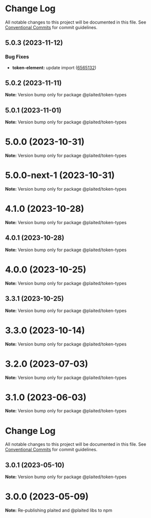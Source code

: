 # Change Log

All notable changes to this project will be documented in this file.
See [Conventional Commits](https://conventionalcommits.org) for commit guidelines.

## 5.0.3 (2023-11-12)


### Bug Fixes

* **token-element:** update import ([6565132](https://github.com/plaited/plaited/commit/6565132b2bb531cf521ada49f583125ee06f4cd8))





## 5.0.2 (2023-11-11)

**Note:** Version bump only for package @plaited/token-types





## 5.0.1 (2023-11-01)

**Note:** Version bump only for package @plaited/token-types





# 5.0.0 (2023-10-31)

**Note:** Version bump only for package @plaited/token-types





# 5.0.0-next-1 (2023-10-31)

**Note:** Version bump only for package @plaited/token-types





# 4.1.0 (2023-10-28)

**Note:** Version bump only for package @plaited/token-types

## 4.0.1 (2023-10-28)

**Note:** Version bump only for package @plaited/token-types

# 4.0.0 (2023-10-25)

**Note:** Version bump only for package @plaited/token-types

## 3.3.1 (2023-10-25)

**Note:** Version bump only for package @plaited/token-types

# 3.3.0 (2023-10-14)

**Note:** Version bump only for package @plaited/token-types

# 3.2.0 (2023-07-03)

**Note:** Version bump only for package @plaited/token-types

# 3.1.0 (2023-06-03)

**Note:** Version bump only for package @plaited/token-types

# Change Log

All notable changes to this project will be documented in this file. See
[Conventional Commits](https://conventionalcommits.org) for commit guidelines.

## 3.0.1 (2023-05-10)

**Note:** Version bump only for package @plaited/token-types

# 3.0.0 (2023-05-09)

**Note:** Re-publishing plaited and @plaited libs to npm
